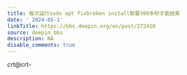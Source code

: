 ```yaml
---
title: 每次运行sudo apt fixbroken install都要300多秒才能结束
date: ' 2024-05-1'
linkTitle: https://bbs.deepin.org/en/post/272410
source: deepin_bbs
description: NA
disable_comments: true
---
```

​​crt@crt-
